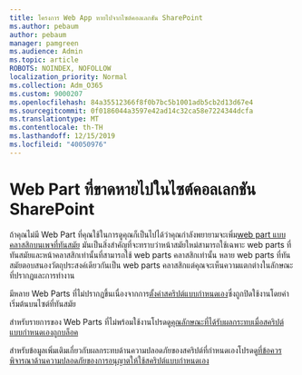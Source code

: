 ```yaml
---
title: โครงการ Web App หายไปจากไซต์คอลเลกชัน SharePoint
ms.author: pebaum
author: pebaum
manager: pamgreen
ms.audience: Admin
ms.topic: article
ROBOTS: NOINDEX, NOFOLLOW
localization_priority: Normal
ms.collection: Adm_O365
ms.custom: 9000207
ms.openlocfilehash: 84a35512366f8f0b7bc5b1001adb5cb2d13d67e4
ms.sourcegitcommit: 0f0186044a3597e42ad14c32ca58e7224344dcfa
ms.translationtype: MT
ms.contentlocale: th-TH
ms.lasthandoff: 12/15/2019
ms.locfileid: "40050976"
---
```

# <a name="missing-web-part-in-sharepoint-site-collection"></a>Web Part ที่ขาดหายไปในไซต์คอลเลกชัน SharePoint

ถ้าคุณไม่มี Web Part ที่คุณใช้ในการดูคุณก็เป็นไปได้ว่าคุณกำลังพยายามจะเพิ่ม[web part แบบคลาสสิกบนเพจที่ทันสมัย](https://support.office.com/article/classic-and-modern-web-part-experiences-3fdae6c3-8fc1-49ab-8708-8c104b882e64) มันเป็นสิ่งสำคัญที่จะทราบว่าหน้าสมัยใหม่สามารถใช้เฉพาะ web parts ที่ทันสมัยและหน้าคลาสสิกเท่านั้นที่สามารถใช้ web parts คลาสสิกเท่านั้น หลาย web parts ที่ทันสมัยตอบสนองวัตถุประสงค์เดียวกันเป็น web parts คลาสสิกแต่คุณจะเห็นความแตกต่างในลักษณะที่ปรากฏและการทำงาน

มีหลาย Web Parts ที่ไม่ปรากฏขึ้นเนื่องจากการ[ตั้งค่าสคริปต์แบบกำหนดเอง](https://docs.microsoft.com/sharepoint/allow-or-prevent-custom-script)ซึ่งถูกปิดใช้งานโดยค่าเริ่มต้นบนไซต์ที่ทันสมัย 

สำหรับรายการของ Web Parts ที่ไม่พร้อมใช้งานโปรดดู[คุณลักษณะที่ได้รับผลกระทบเมื่อสคริปต์แบบกำหนดเองถูกบล็อค](https://docs.microsoft.com/sharepoint/allow-or-prevent-custom-script#features-affected-when-custom-script-is-blocked)

 สำหรับข้อมูลเพิ่มเติมเกี่ยวกับผลกระทบด้านความปลอดภัยของสคริปต์ที่กำหนดเองโปรดดู[ที่ข้อควรพิจารณาด้านความปลอดภัยของการอนุญาตให้ใช้สคริปต์แบบกำหนดเอง](https://docs.microsoft.com/sharepoint/security-considerations-of-allowing-custom-script)
